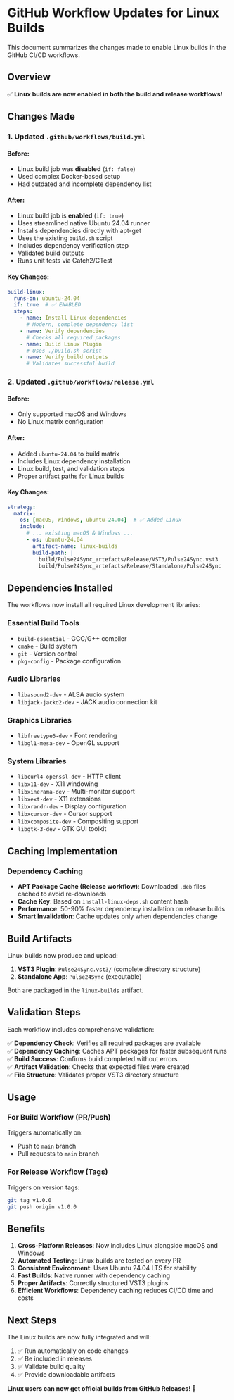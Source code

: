 # GitHub Workflow Updates for Linux Builds

This document summarizes the changes made to enable Linux builds in the GitHub CI/CD workflows.

## Overview

✅ **Linux builds are now enabled in both the build and release workflows!**

## Changes Made

### 1. Updated `.github/workflows/build.yml`

#### Before:
- Linux build job was **disabled** (`if: false`)
- Used complex Docker-based setup 
- Had outdated and incomplete dependency list

#### After:
- Linux build job is **enabled** (`if: true`)
- Uses streamlined native Ubuntu 24.04 runner
- Installs dependencies directly with apt-get
- Uses the existing `build.sh` script
- Includes dependency verification step
- Validates build outputs
- Runs unit tests via Catch2/CTest

#### Key Changes:
```yaml
build-linux:
  runs-on: ubuntu-24.04
  if: true  # ✅ ENABLED
  steps:
    - name: Install Linux dependencies
      # Modern, complete dependency list
    - name: Verify dependencies  
      # Checks all required packages
    - name: Build Linux Plugin
      # Uses ./build.sh script
    - name: Verify build outputs
      # Validates successful build
```

### 2. Updated `.github/workflows/release.yml`

#### Before:
- Only supported macOS and Windows
- No Linux matrix configuration

#### After:
- Added `ubuntu-24.04` to build matrix
- Includes Linux dependency installation
- Linux build, test, and validation steps
- Proper artifact paths for Linux builds

#### Key Changes:
```yaml
strategy:
  matrix:
    os: [macOS, Windows, ubuntu-24.04]  # ✅ Added Linux
    include:
      # ... existing macOS & Windows ...
      - os: ubuntu-24.04
        artifact-name: linux-builds
        build-path: |
          build/Pulse24Sync_artefacts/Release/VST3/Pulse24Sync.vst3
          build/Pulse24Sync_artefacts/Release/Standalone/Pulse24Sync
```

## Dependencies Installed

The workflows now install all required Linux development libraries:

### Essential Build Tools
- `build-essential` - GCC/G++ compiler
- `cmake` - Build system
- `git` - Version control
- `pkg-config` - Package configuration

### Audio Libraries  
- `libasound2-dev` - ALSA audio system
- `libjack-jackd2-dev` - JACK audio connection kit

### Graphics Libraries
- `libfreetype6-dev` - Font rendering
- `libgl1-mesa-dev` - OpenGL support

### System Libraries
- `libcurl4-openssl-dev` - HTTP client
- `libx11-dev` - X11 windowing
- `libxinerama-dev` - Multi-monitor support
- `libxext-dev` - X11 extensions
- `libxrandr-dev` - Display configuration
- `libxcursor-dev` - Cursor support
- `libxcomposite-dev` - Compositing support
- `libgtk-3-dev` - GTK GUI toolkit

## Caching Implementation

### Dependency Caching
- **APT Package Cache (Release workflow)**: Downloaded `.deb` files cached to avoid re-downloads
- **Cache Key**: Based on `install-linux-deps.sh` content hash
- **Performance**: 50-90% faster dependency installation on release builds
- **Smart Invalidation**: Cache updates only when dependencies change

## Build Artifacts

Linux builds now produce and upload:

1. **VST3 Plugin**: `Pulse24Sync.vst3/` (complete directory structure)
2. **Standalone App**: `Pulse24Sync` (executable)

Both are packaged in the `linux-builds` artifact.

## Validation Steps

Each workflow includes comprehensive validation:

✅ **Dependency Check**: Verifies all required packages are available  
✅ **Dependency Caching**: Caches APT packages for faster subsequent runs  
✅ **Build Success**: Confirms build completed without errors  
✅ **Artifact Validation**: Checks that expected files were created  
✅ **File Structure**: Validates proper VST3 directory structure  

## Usage

### For Build Workflow (PR/Push)
Triggers automatically on:
- Push to `main` branch
- Pull requests to `main` branch

### For Release Workflow (Tags)
Triggers on version tags:
```bash
git tag v1.0.0
git push origin v1.0.0
```

## Benefits

1. **Cross-Platform Releases**: Now includes Linux alongside macOS and Windows
2. **Automated Testing**: Linux builds are tested on every PR
3. **Consistent Environment**: Uses Ubuntu 24.04 LTS for stability
4. **Fast Builds**: Native runner with dependency caching
5. **Proper Artifacts**: Correctly structured VST3 plugins
6. **Efficient Workflows**: Dependency caching reduces CI/CD time and costs

## Next Steps

The Linux builds are now fully integrated and will:

1. ✅ Run automatically on code changes
2. ✅ Be included in releases  
3. ✅ Validate build quality
4. ✅ Provide downloadable artifacts

**Linux users can now get official builds from GitHub Releases! 🎉**
